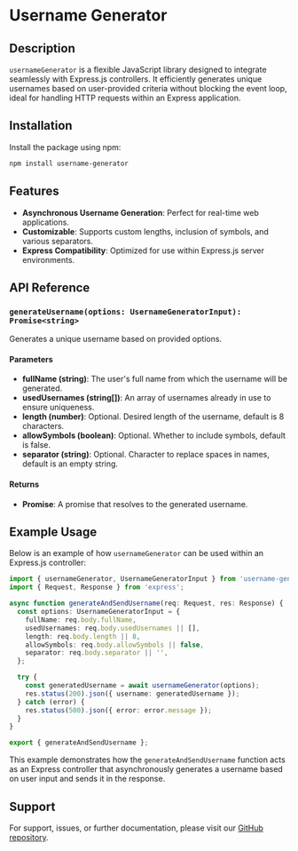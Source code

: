 # Username Generator

## Description

`usernameGenerator` is a flexible JavaScript library designed to integrate seamlessly with Express.js controllers. It efficiently generates unique usernames based on user-provided criteria without blocking the event loop, ideal for handling HTTP requests within an Express application.

## Installation

Install the package using npm:

```bash
npm install username-generator
```

## Features

- **Asynchronous Username Generation**: Perfect for real-time web applications.
- **Customizable**: Supports custom lengths, inclusion of symbols, and various separators.
- **Express Compatibility**: Optimized for use within Express.js server environments.

## API Reference

### `generateUsername(options: UsernameGeneratorInput): Promise<string>`

Generates a unique username based on provided options.

#### Parameters

- **fullName (string)**: The user's full name from which the username will be generated.
- **usedUsernames (string[])**: An array of usernames already in use to ensure uniqueness.
- **length (number)**: Optional. Desired length of the username, default is 8 characters.
- **allowSymbols (boolean)**: Optional. Whether to include symbols, default is false.
- **separator (string)**: Optional. Character to replace spaces in names, default is an empty string.

#### Returns

- **Promise<string>**: A promise that resolves to the generated username.

## Example Usage

Below is an example of how `usernameGenerator` can be used within an Express.js controller:

```typescript
import { usernameGenerator, UsernameGeneratorInput } from 'username-generator';
import { Request, Response } from 'express';

async function generateAndSendUsername(req: Request, res: Response) {
  const options: UsernameGeneratorInput = {
    fullName: req.body.fullName,
    usedUsernames: req.body.usedUsernames || [],
    length: req.body.length || 8,
    allowSymbols: req.body.allowSymbols || false,
    separator: req.body.separator || '',
  };

  try {
    const generatedUsername = await usernameGenerator(options);
    res.status(200).json({ username: generatedUsername });
  } catch (error) {
    res.status(500).json({ error: error.message });
  }
}

export { generateAndSendUsername };
```

This example demonstrates how the `generateAndSendUsername` function acts as an Express controller that asynchronously generates a username based on user input and sends it in the response.

## Support

For support, issues, or further documentation, please visit our [GitHub repository](https://github.com/liu-purnomo/username-generator).

```
